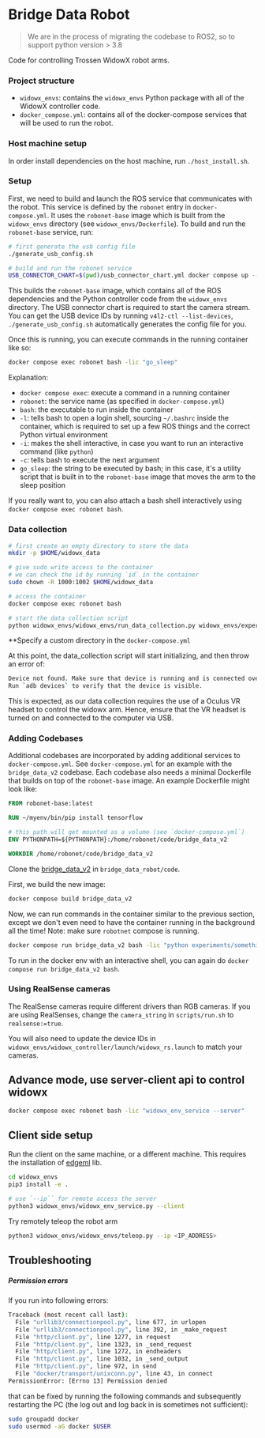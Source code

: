 # Bridge Data Robot

> We are in the process of migrating the codebase to ROS2, so to support python version > 3.8

Code for controlling Trossen WidowX robot arms.

### Project structure

- `widowx_envs`: contains the `widowx_envs` Python package with all of the WidowX controller code.
- `docker_compose.yml`: contains all of the docker-compose services that will be used to run the robot.

### Host machine setup
In order install dependencies on the host machine, run `./host_install.sh`.

### Setup
First, we need to build and launch the ROS service that communicates with the robot. This service is defined by the `robonet` entry in `docker-compose.yml`. It uses the `robonet-base` image which is built from the `widowx_envs` directory (see `widowx_envs/Dockerfile`). To build and run the `robonet-base` service, run:

```bash
# first generate the usb config file
./generate_usb_config.sh

# build and run the robonet service
USB_CONNECTOR_CHART=$(pwd)/usb_connector_chart.yml docker compose up --build robonet
```

This builds the `robonet-base` image, which contains all of the ROS dependencies and the Python controller code from the `widowx_envs` directory. The USB connector chart is required to start the camera stream. You can get the USB device IDs by running `v4l2-ctl --list-devices`, `./generate_usb_config.sh` automatically generates the config file for you.

Once this is running, you can execute commands in the running container like so:

```bash
docker compose exec robonet bash -lic "go_sleep"
```

Explanation:
- `docker compose exec`: execute a command in a running container
- `robonet`: the service name (as specified in `docker-compose.yml`)
- `bash`: the executable to run inside the container
- `-l`: tells bash to open a login shell, sourcing `~/.bashrc` inside the container, which is required to set up a few ROS things and the correct Python virtual environment
- `-i`: makes the shell interactive, in case you want to run an interactive command (like `python`)
- `-c`: tells bash to execute the next argument
- `go_sleep`: the string to be executed by bash; in this case, it's a utility script that is built in to the `robonet-base` image that moves the arm to the sleep position

If you really want to, you can also attach a bash shell interactively using `docker compose exec robonet bash`.

### Data collection

```bash
# first create an empty directory to store the data
mkdir -p $HOME/widowx_data

# give sudo write access to the container
# we can check the id by running `id` in the container
sudo chown -R 1000:1002 $HOME/widowx_data

# access the container
docker compose exec robonet bash

# start the data collection script
python widowx_envs/widowx_envs/run_data_collection.py widowx_envs/experiments/bridge_data_v2/conf.py
```

**Specify a custom directory in the `docker-compose.yml`

At this point, the data_collection script will start initializing, and then throw an error of:
```bash
Device not found. Make sure that device is running and is connected over USB
Run `adb devices` to verify that the device is visible.
```

This is expected, as our data collection requires the use of a Oculus VR headset to control the widowx arm. Hence, ensure that the VR headset is turned on and connected to the computer via USB.

### Adding Codebases
Additional codebases are incorporated by adding additional services to `docker-compose.yml`. See `docker-compose.yml` for an example with the `bridge_data_v2` codebase. Each codebase also needs a minimal Dockerfile that builds on top of the `robonet-base` image. An example Dockerfile might look like:

```Dockerfile
FROM robonet-base:latest

RUN ~/myenv/bin/pip install tensorflow

# this path will get mounted as a volume (see `docker-compose.yml`)
ENV PYTHONPATH=${PYTHONPATH}:/home/robonet/code/bridge_data_v2

WORKDIR /home/robonet/code/bridge_data_v2
```

Clone the [bridge_data_v2](https://github.com/rail-berkeley/bridge_data_v2) in `bridge_data_robot/code`.

First, we build the new image:

```bash
docker compose build bridge_data_v2
```

Now, we can run commands in the container similar to the previous section, except we don't even need to have the container running in the background all the time! Note: make sure `robotnet` compose is running.

```bash
docker compose run bridge_data_v2 bash -lic "python experiments/something/eval_policy.py ..."
```

To run in the docker env with an interactive shell, you can again do `docker compose run bridge_data_v2 bash`.


### Using RealSense cameras

The RealSense cameras require different drivers than RGB cameras.  If you are using RealSenses, change the `camera_string` in `scripts/run.sh` to `realsense:=true`.

You will also need to update the device IDs in `widowx_envs/widowx_controller/launch/widowx_rs.launch` to match your cameras.

## Advance mode, use server-client api to control widowx

```bash
docker compose exec robonet bash -lic "widowx_env_service --server"
```

## Client side setup

Run the client on the same machine, or a different machine. This requires the installation of [edgeml](https://github.com/youliangtan/edgeml) lib.

```bash
cd widowx_envs
pip3 install -e .
```

```bash
# use `--ip`` for remote access the server
python3 widowx_envs/widowx_env_service.py --client
```

Try remotely teleop the robot arm

```bash
python3 widowx_envs/widowx_envs/teleop.py --ip <IP_ADDRESS>
```

## Troubleshooting

##### Permission errors

If you run into following errors:

```bash
Traceback (most recent call last):
  File "urllib3/connectionpool.py", line 677, in urlopen
  File "urllib3/connectionpool.py", line 392, in _make_request
  File "http/client.py", line 1277, in request
  File "http/client.py", line 1323, in _send_request
  File "http/client.py", line 1272, in endheaders
  File "http/client.py", line 1032, in _send_output
  File "http/client.py", line 972, in send
  File "docker/transport/unixconn.py", line 43, in connect
PermissionError: [Errno 13] Permission denied
```
that can be fixed by running the following commands and subsequently restarting the PC (the log out and log back in is sometimes not sufficient):

```bash
sudo groupadd docker
sudo usermod -aG docker $USER
```
